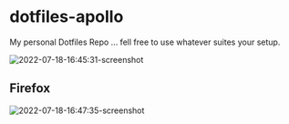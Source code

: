 # dotfiles-apollo
My personal Dotfiles Repo ... fell free to use whatever suites your setup.

![2022-07-18-16:45:31-screenshot](https://user-images.githubusercontent.com/90280586/179500129-12d44c9e-6b7d-4ab6-8ba3-b1c0f54a0a9e.png)

## Firefox
![2022-07-18-16:47:35-screenshot](https://user-images.githubusercontent.com/90280586/179500420-48c36189-7ddd-4cb3-a041-682ff990a643.png)
